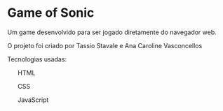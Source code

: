 # Game of Sonic 

Um game desenvolvido para ser jogado diretamente do navegador web.

O projeto foi criado por Tassio Stavale e Ana Caroline Vasconcellos

Tecnologias usadas:

<ul>HTML</ul>
<ul>CSS</ul>
<ul>JavaScript</ul>
